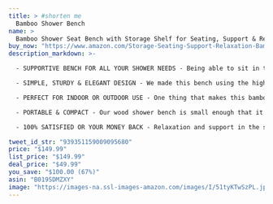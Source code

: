 ```yaml
---
title: > #shorten me
  Bamboo Shower Bench
name: >
  Bamboo Shower Seat Bench with Storage Shelf for Seating, Support & Relaxation, Spa Bath Bench Stool Perfect for Indoor or Outdoor Use by Bambüsi
buy_now: "https://www.amazon.com/Storage-Seating-Support-Relaxation-Bamb%C3%BCsi/dp/B019SDMZXY?SubscriptionId=AKIAIA5RBQIWQVTCUEUQ&tag=coldcutdeals-20&linkCode=xm2&camp=2025&creative=165953&creativeASIN=B019SDMZXY"
description_markdown: >-

  - SUPPORTIVE BENCH FOR ALL YOUR SHOWER NEEDS - Being able to sit in the shower and let water stream on your body parts is refreshing and enjoyable. Whether you've been undergoing physical therapy, or have some ache on your feet, back, and knees, this bench is stable and comfortable for all your shower necessities

  - SIMPLE, STURDY & ELEGANT DESIGN - We made this bench using the highest quality solid bamboo material with waterproof and antibacterial qualities. Commonly called shower stool, shower seat, or shower chair, this bamboo bench is very attractive inside your shower and features a built-in storage shelf to keep your spa accessories, wet towels, and shower tools for your convenience

  - PERFECT FOR INDOOR OR OUTDOOR USE - One thing that makes this bamboo shower bench special is that it was designed with versatility and practicality in mind. You can use it as a bathroom furniture, bathtub storage organizer, or use it outside on the deck, lawn, RV and much more. It's very easy to assemble and functional

  - PORTABLE & COMPACT - Our wood shower bench is small enough that it doesn't take up too much space in the shower stall. The bench measures 19" inches Long, 10 inches wide & 18" inches tall

  - 100% SATISFIED OR YOUR MONEY BACK - Relaxation and support in the shower is what makes this wooden bamboo bench the BEST choice. You can buy with confidence knowing that if for any reason our product doesn't meet your standards, ship it back to us for a replacement or a full refund

tweet_id_str: "939351159009095680"
price: "$149.99"
list_price: "$149.99"
deal_price: "$49.99"
you_save: "$100.00 (67%)"
asin: "B019SDMZXY"
image: "https://images-na.ssl-images-amazon.com/images/I/51tyKTwSzPL.jpg"
---
```

